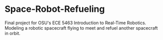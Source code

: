 # Space-Robot-Refueling
Final project for OSU's ECE 5463 Introduction to Real-Time Robotics. Modeling a robotic spacecraft flying to meet and refuel another spacecraft in orbit.
